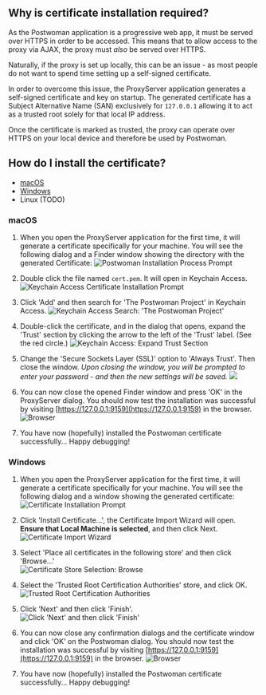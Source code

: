 ## Why is certificate installation required?

As the Postwoman application is a progressive web app, it must be served over HTTPS in order to be accessed.
This means that to allow access to the proxy via AJAX, the proxy must *also* be served over HTTPS.

Naturally, if the proxy is set up locally, this can be an issue - as most people do not want to spend time setting up a self-signed certificate.

In order to overcome this issue, the ProxyServer application generates a self-signed certificate and key on startup. The generated certificate has a Subject Alternative Name (SAN) exclusively for `127.0.0.1` allowing it to act as a trusted root solely for that local IP address.

Once the certificate is marked as trusted, the proxy can operate over HTTPS on your local device and therefore be used by Postwoman.

## How do I install the certificate?
- [macOS](#macos)
- [Windows](#windows)
- Linux (TODO)

### macOS
1. When you open the ProxyServer application for the first time, it will generate a certificate specifically for your machine. You will see the following dialog and a Finder window showing the directory with the generated Certificate:
![Postwoman Installation Process Prompt](https://user-images.githubusercontent.com/43181178/70390270-32b59480-198f-11ea-9576-bcb0a3225d5d.png)

2. Double click the file named `cert.pem`. It will open in Keychain Access.
![Keychain Access Certificate Installation Prompt](https://user-images.githubusercontent.com/43181178/70390312-81632e80-198f-11ea-9196-60ba85d8ab9e.png)

3. Click 'Add' and then search for 'The Postwoman Project' in Keychain Access.
![Keychain Access Search: 'The Postwoman Project'](https://user-images.githubusercontent.com/43181178/70390335-a9529200-198f-11ea-8d22-a9a33b90b5dd.png)

4. Double-click the certificate, and in the dialog that opens, expand the 'Trust' section by clicking the arrow to the left of the 'Trust' label. (See the red circle.)
![Keychain Access: Expand Trust Section](https://user-images.githubusercontent.com/43181178/70390366-fb93b300-198f-11ea-89b0-950ac6c37e46.png)

5. Change the 'Secure Sockets Layer (SSL)' option to 'Always Trust'. Then close the window. *Upon closing the window, you will be prompted to enter your password - and then the new settings will be saved.*
![](https://user-images.githubusercontent.com/43181178/70390410-53cab500-1990-11ea-8c7c-77b1a6efaf34.png)

6. You can now close the opened Finder window and press 'OK' in the ProxyServer dialog. You should now test the installation was successful by visiting [https://127.0.0.1:9159](https://127.0.0.1:9159) in the browser.
![Browser](https://user-images.githubusercontent.com/43181178/70390468-ee2af880-1990-11ea-99bb-852b4fa0906c.png)

7. You have now (hopefully) installed the Postwoman certificate successfully... Happy debugging!

### Windows
1. When you open the ProxyServer application for the first time, it will generate a certificate specifically for your machine. You will see the following dialog and a window showing the generated certificate:  
![Certificate Installation Prompt](https://user-images.githubusercontent.com/43181178/71110051-72198780-21be-11ea-8a05-0ecce8ba8893.png)

2. Click 'Install Certificate...', the Certificate Import Wizard will open. **Ensure that Local Machine is selected**, and then click Next.  
![Certificate Import Wizard](https://user-images.githubusercontent.com/43181178/71110263-da686900-21be-11ea-9798-98f10905d007.png)

3. Select 'Place all certificates in the following store' and then click 'Browse...'  
![Certificate Store Selection: Browse](https://user-images.githubusercontent.com/43181178/71110404-1ef40480-21bf-11ea-9b70-b6f2684baf66.png)

4. Select the 'Trusted Root Certification Authorities' store, and click OK.
![Trusted Root Certification Authorities](https://user-images.githubusercontent.com/43181178/71110615-9033b780-21bf-11ea-88f4-de88f29eb310.png)

5. Click 'Next' and then click 'Finish'.  
![Click 'Next' and then click 'Finish'](https://user-images.githubusercontent.com/43181178/71110742-ca9d5480-21bf-11ea-8b8a-fa9c20300e8e.png)

6. You can now close any confirmation dialogs and the certificate window and click 'OK' on the Postwoman dialog. You should now test the installation was successful by visiting [https://127.0.0.1:9159](https://127.0.0.1:9159) in the browser.
![Browser](https://user-images.githubusercontent.com/43181178/71110947-35e72680-21c0-11ea-9641-11e9b8958b00.png)

7. You have now (hopefully) installed the Postwoman certificate successfully... Happy debugging!
